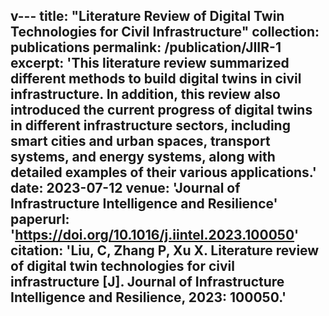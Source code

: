 v---
title: "Literature Review of Digital Twin Technologies for Civil Infrastructure"
collection: publications
permalink: /publication/JIIR-1
excerpt: 'This literature review summarized different methods to build digital twins in civil infrastructure. In addition, this review also introduced the current progress of digital twins in different infrastructure sectors, including smart cities and urban spaces, transport systems, and energy systems, along with detailed examples of their various applications.'
date: 2023-07-12
venue: 'Journal of Infrastructure Intelligence and Resilience'
paperurl: 'https://doi.org/10.1016/j.iintel.2023.100050'
citation: '<strong>Liu, C</strong>, Zhang P, Xu X. Literature review of digital twin technologies for civil infrastructure [J]. Journal of Infrastructure Intelligence and Resilience, 2023: 100050.'
---
